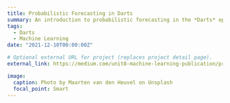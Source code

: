 ```yaml
---
title: Probabilistic Forecasting in Darts
summary: An introduction to probabilistic forecasting in the *Darts* open source time series library.
tags:
  - Darts
  - Machine Learning
date: "2021-12-10T00:00:00Z"

# Optional external URL for project (replaces project detail page).
external_link: https://medium.com/unit8-machine-learning-publication/probabilistic-forecasting-in-darts-e88fbe83344e

image:
  caption: Photo by Maarten van den Heuvel on Unsplash
  focal_point: Smart
---
```

